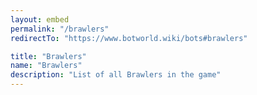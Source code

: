```yaml
---
layout: embed
permalink: "/brawlers"
redirectTo: "https://www.botworld.wiki/bots#brawlers"

title: "Brawlers"
name: "Brawlers"
description: "List of all Brawlers in the game"
---
```


